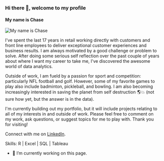 ### Hi there 👋, welcome to my profile
#### My name is Chase
![My name is Chase](https://media-exp1.licdn.com/dms/image/C4D16AQGGcJfD2DtDCw/profile-displaybackgroundimage-shrink_350_1400/0/1516810690613?e=1665014400&v=beta&t=SxDRj0J4l5Rommct2Rf8FLE7Mlyt5XqUN0D_yi8miPE)

I've spent the last 17 years in retail working directly with customers and front line employees to deliver exceptional customer experiences and business results. I am always motivated by a good challenge or problem to solve. After doing some serious self reflection over the past couple of years about where I want my career to take me, I've discovered the awesome world of data analytics.  

Outside of work, I am fueld by a passion for sport and competition: particularly NFL football and golf. However, some of my favorite games to play also include badminton, pickleball, and bowling. I am also becoming increasingly interested in saving the planet from self destruction 🌎💥 (not sure how yet, but the answer is in the data).  

I'm currently building out my portfolio, but it will include projects relating to all of my interests in and outside of work. Please feel free to comment on my work, ask questions, or suggest topics for me to play with. Thank you for visiting!

Connect with me on [LinkedIn](www.linkedin.com/in/carlson-chase).

Skills: R | Excel | SQL | Tableau

- 🔭 I’m currently working on this page. 





